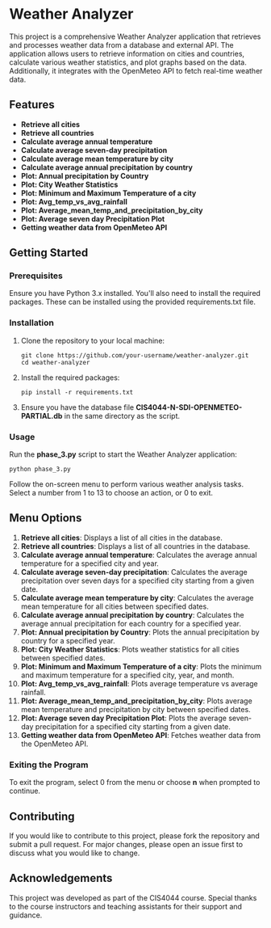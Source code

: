 # **Weather Analyzer**

This project is a comprehensive Weather Analyzer application that retrieves and processes weather data from a database and external API. The application allows users to retrieve information on cities and countries, calculate various weather statistics, and plot graphs based on the data. Additionally, it integrates with the OpenMeteo API to fetch real-time weather data.

## **Features**
- **Retrieve all cities**
- **Retrieve all countries**
- **Calculate average annual temperature**
- **Calculate average seven-day precipitation**
- **Calculate average mean temperature by city**
- **Calculate average annual precipitation by country**
- **Plot: Annual precipitation by Country**
- **Plot: City Weather Statistics**
- **Plot: Minimum and Maximum Temperature of a city**
- **Plot: Avg_temp_vs_avg_rainfall**
- **Plot: Average_mean_temp_and_precipitation_by_city**
- **Plot: Average seven day Precipitation Plot**
- **Getting weather data from OpenMeteo API**

## **Getting Started**
### **Prerequisites**
Ensure you have Python 3.x installed. You'll also need to install the required packages. These can be installed using the provided requirements.txt file.

### **Installation**
1. Clone the repository to your local machine:
   ```
   git clone https://github.com/your-username/weather-analyzer.git
   cd weather-analyzer
   ```
2. Install the required packages:
   ```
   pip install -r requirements.txt
   ```
3. Ensure you have the database file **CIS4044-N-SDI-OPENMETEO-PARTIAL.db** in the same directory as the script.

### **Usage**
Run the **phase_3.py** script to start the Weather Analyzer application:
```
python phase_3.py
```
Follow the on-screen menu to perform various weather analysis tasks. Select a number from 1 to 13 to choose an action, or 0 to exit.

## **Menu Options**
1. **Retrieve all cities**: Displays a list of all cities in the database.
2. **Retrieve all countries**: Displays a list of all countries in the database.
3. **Calculate average annual temperature**: Calculates the average annual temperature for a specified city and year.
4. **Calculate average seven-day precipitation**: Calculates the average precipitation over seven days for a specified city starting from a given date.
5. **Calculate average mean temperature by city**: Calculates the average mean temperature for all cities between specified dates.
6. **Calculate average annual precipitation by country**: Calculates the average annual precipitation for each country for a specified year.
7. **Plot: Annual precipitation by Country**: Plots the annual precipitation by country for a specified year.
8. **Plot: City Weather Statistics**: Plots weather statistics for all cities between specified dates.
9. **Plot: Minimum and Maximum Temperature of a city**: Plots the minimum and maximum temperature for a specified city, year, and month.
10. **Plot: Avg_temp_vs_avg_rainfall**: Plots average temperature vs average rainfall.
11. **Plot: Average_mean_temp_and_precipitation_by_city**: Plots average mean temperature and precipitation by city between specified dates.
12. **Plot: Average seven day Precipitation Plot**: Plots the average seven-day precipitation for a specified city starting from a given date.
13. **Getting weather data from OpenMeteo API**: Fetches weather data from the OpenMeteo API.

### **Exiting the Program**
To exit the program, select 0 from the menu or choose **n** when prompted to continue.

## **Contributing**
If you would like to contribute to this project, please fork the repository and submit a pull request. For major changes, please open an issue first to discuss what you would like to change.

## **Acknowledgements**
This project was developed as part of the CIS4044 course. Special thanks to the course instructors and teaching assistants for their support and guidance.
